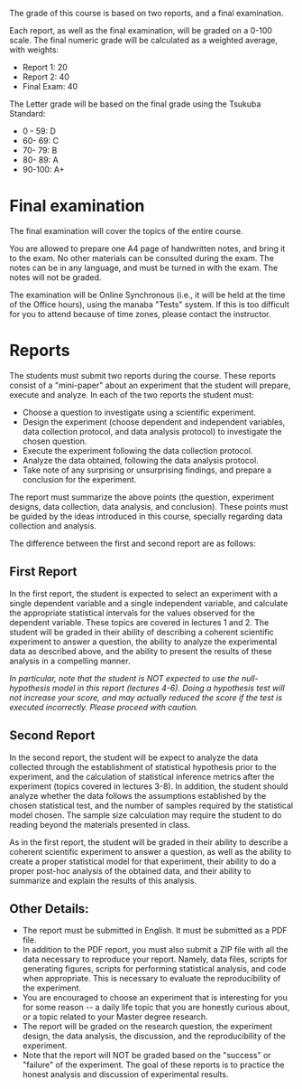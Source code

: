 The grade of this course is based on two reports, and a final examination.

Each report, as well as the final examination, will be graded on a 0-100 scale. The final numeric grade will be calculated as a weighted average, with weights:

- Report 1: 20
- Report 2: 40
- Final Exam: 40

The Letter grade will be based on the final grade using the Tsukuba Standard:

- 0 - 59: D
- 60- 69: C
- 70- 79: B
- 80- 89: A
- 90-100: A+

# Final examination

The final examination will cover the topics of the entire course.

You are allowed to prepare one A4 page of handwritten notes, and bring it to the exam. No other materials can be consulted during the exam. The notes can be in any language, and must be turned in with the exam. The notes will not be graded.

The examination will be Online Synchronous (i.e., it will be held at the time of the Office hours), using the manaba "Tests" system. If this is too difficult for you to attend because of time zones, please contact the instructor.

# Reports

The students must submit two reports during the course. These reports consist of a "mini-paper" about an experiment that the student will prepare, execute and analyze. In each of the two reports the student must:

- Choose a question to investigate using a scientific experiment.
- Design the experiment (choose dependent and independent variables, data collection protocol, and data analysis protocol) to investigate the chosen question.
- Execute the experiment following the data collection protocol.
- Analyze the data obtained, following the data analysis protocol.
- Take note of any surprising or unsurprising findings, and prepare a conclusion for the experiment.

The report must summarize the above points (the question, experiment designs, data collection, data analysis, and conclusion). These points must be guided by the ideas introduced in this course, specially regarding data collection and analysis.

The difference between the first and second report are as follows:

## First Report

In the first report, the student is expected to select an experiment with a single dependent variable and a single independent variable, and calculate the appropriate statistical intervals for the values observed for the dependent variable. These topics are covered in lectures 1 and 2. The student will be graded in their ability of describing a coherent scientific experiment to answer a question, the ability to analyze the experimental data as described above, and the ability to present the results of these analysis in a compelling manner.

*In particular, note that the student is NOT expected to use the null-hypothesis model in this report (lectures 4-6). Doing a hypothesis test will not increase your score, and may actually reduced the score if the test is executed incorrectly. Please proceed with caution.*

## Second Report

In the second report, the student will be expect to analyze the data collected through the establishment of statistical hypothesis prior to the experiment, and the calculation of statistical inference metrics after the experiment (topics covered in lectures 3-8). In addition, the student should analyze whether the data follows the assumptions established by the chosen statistical test, and the number of samples required by the statistical model chosen. The sample size calculation may require the student to do reading beyond the materials presented in class.

As in the first report, the student will be graded in their ability to describe a coherent scientific experiment to answer a question, as well as the ability to create a proper statistical model for that experiment, their ability to do a proper post-hoc analysis of the obtained data, and their ability to summarize and explain the results of this analysis.

## Other Details:

- The report must be submitted in English. It must be submitted as a PDF file.
- In addition to the PDF report, you must also submit a ZIP file with all the data necessary to reproduce your report. Namely, data files, scripts for generating figures, scripts for performing statistical analysis, and code when appropriate. This is necessary to evaluate the reproducibility of the experiment.
- You are encouraged to choose an experiment that is interesting for you for some reason -- a daily life topic that you are honestly curious about, or a topic related to your Master degree research.
- The report will be graded on the research question, the experiment design, the data analysis, the discussion, and the reproducibility of the experiment.
- Note that the report will NOT be graded based on the "success" or "failure" of the experiment. The goal of these reports is to practice the honest analysis and discussion of experimental results.
